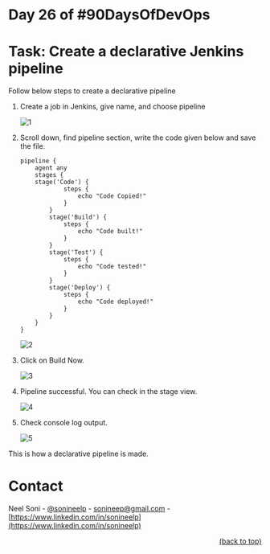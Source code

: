 # Day 26 of #90DaysOfDevOps

# Task: Create a declarative Jenkins pipeline
Follow below steps to create a declarative pipeline

1. Create a job in Jenkins, give name, and choose pipeline
	
	![1](https://i.ibb.co/cw8f6Zq/task-26-1.png)

2. Scroll down, find pipeline section, write the code given below and save the file.
	
	``` 
	pipeline {
		agent any
		stages {
		stage('Code') {
				steps {
					echo "Code Copied!"
				}
			}
			stage('Build') {
				steps {
					echo "Code built!"
				}
			}
			stage('Test') {
				steps {
					echo "Code tested!"
				}
			}
			stage('Deploy') {
				steps {
					echo "Code deployed!"
				}
			}
		}
	}
	```
	
	![2](https://i.ibb.co/mXhgDr7/task-26-2.png)
   
3. Click on Build Now.
	
	![3](https://i.ibb.co/wWF3ndJ/task-26-3.png)

4. Pipeline successful. You can check in the stage view.

	![4](https://i.ibb.co/DLnsymb/task-26-4.png)

5. Check console log output.

	![5](https://i.ibb.co/Qbb7XSr/task-26-5.png)

This is how a declarative pipeline is made.

# Contact

Neel Soni - [@sonineelp](https://twitter.com/sonineelp) - [sonineep@gmail.com](mailto:sonineep@gmail.com) - [https://www.linkedin.com/in/sonineelp](https://www.linkedin.com/in/sonineelp) 

<div align="right">
  <a href="#day-26-of-90daysofdevops">(back to top)</a>
</div>
